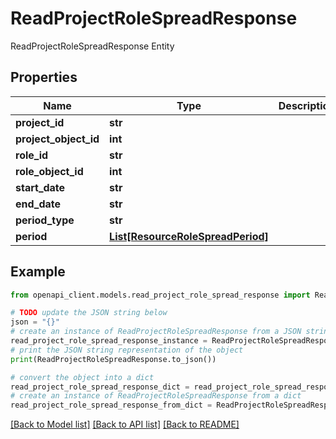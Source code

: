 # ReadProjectRoleSpreadResponse

ReadProjectRoleSpreadResponse Entity

## Properties

Name | Type | Description | Notes
------------ | ------------- | ------------- | -------------
**project_id** | **str** |  | [optional] 
**project_object_id** | **int** |  | [optional] 
**role_id** | **str** |  | [optional] 
**role_object_id** | **int** |  | [optional] 
**start_date** | **str** |  | [optional] 
**end_date** | **str** |  | [optional] 
**period_type** | **str** |  | [optional] 
**period** | [**List[ResourceRoleSpreadPeriod]**](ResourceRoleSpreadPeriod.md) |  | [optional] 

## Example

```python
from openapi_client.models.read_project_role_spread_response import ReadProjectRoleSpreadResponse

# TODO update the JSON string below
json = "{}"
# create an instance of ReadProjectRoleSpreadResponse from a JSON string
read_project_role_spread_response_instance = ReadProjectRoleSpreadResponse.from_json(json)
# print the JSON string representation of the object
print(ReadProjectRoleSpreadResponse.to_json())

# convert the object into a dict
read_project_role_spread_response_dict = read_project_role_spread_response_instance.to_dict()
# create an instance of ReadProjectRoleSpreadResponse from a dict
read_project_role_spread_response_from_dict = ReadProjectRoleSpreadResponse.from_dict(read_project_role_spread_response_dict)
```
[[Back to Model list]](../README.md#documentation-for-models) [[Back to API list]](../README.md#documentation-for-api-endpoints) [[Back to README]](../README.md)


